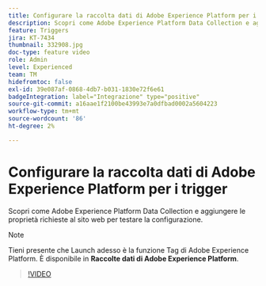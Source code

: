 ```yaml
---
title: Configurare la raccolta dati di Adobe Experience Platform per i trigger
description: Scopri come Adobe Experience Platform Data Collection e aggiungere le proprietà richieste al sito web per testare la configurazione.
feature: Triggers
jira: KT-7434
thumbnail: 332908.jpg
doc-type: feature video
role: Admin
level: Experienced
team: TM
hidefromtoc: false
exl-id: 39e087af-0868-4db7-b031-1830e72f6e61
badgeIntegration: label="Integrazione" type="positive"
source-git-commit: a16aae1f2100be43993e7a0dfbad0002a5604223
workflow-type: tm+mt
source-wordcount: '86'
ht-degree: 2%

---
```


# Configurare la raccolta dati di Adobe Experience Platform per i trigger

Scopri come Adobe Experience Platform Data Collection e aggiungere le proprietà richieste al sito web per testare la configurazione.

>[!Note]
>
> Tieni presente che Launch adesso è la funzione Tag di Adobe Experience Platform. È disponibile in **Raccolte dati di Adobe Experience Platform**.

>[!VIDEO](https://video.tv.adobe.com/v/332908?quality=12&learn=on)
